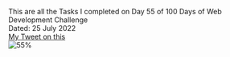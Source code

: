 This are all the Tasks I completed on Day 55 of 100 Days of Web Development Challenge<br>
Dated: 25 July 2022<br>
[My Tweet on this](#)<br>
![55%](https://progress-bar.dev/55)
